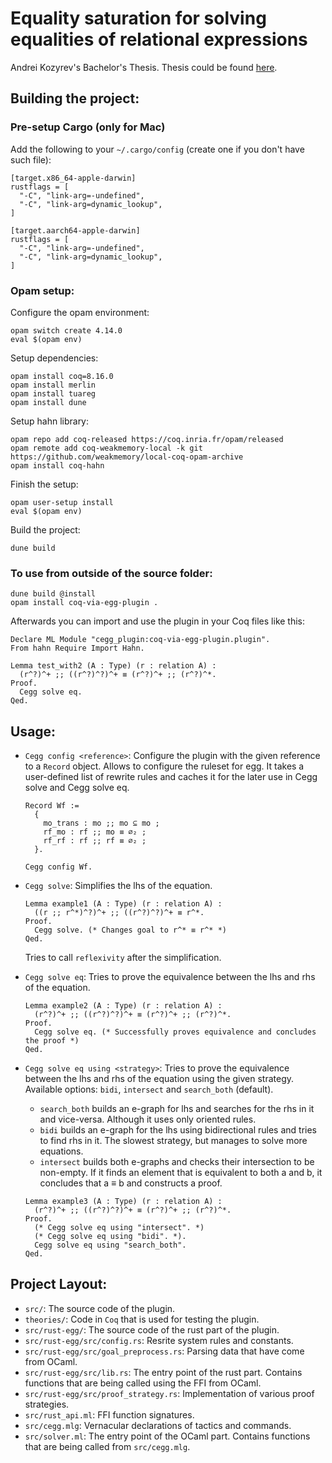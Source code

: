 # Equality saturation for solving equalities of relational expressions

Andrei Kozyrev's Bachelor's Thesis. Thesis could be found [here](https://github.com/K-dizzled/equality-saturation-in-coq-thesis/blob/master/diploma.pdf).

## Building the project: 

### Pre-setup Cargo (only for Mac)
Add the following to your `~/.cargo/config` (create one if you don't have such file):
```console 
[target.x86_64-apple-darwin]
rustflags = [
  "-C", "link-arg=-undefined",
  "-C", "link-arg=dynamic_lookup",
]

[target.aarch64-apple-darwin]
rustflags = [
  "-C", "link-arg=-undefined",
  "-C", "link-arg=dynamic_lookup",
]
```

### Opam setup: 
Configure the opam environment:
```console
opam switch create 4.14.0 
eval $(opam env)
```

Setup dependencies:
```console
opam install coq=8.16.0
opam install merlin
opam install tuareg
opam install dune
```

Setup hahn library:
```console
opam repo add coq-released https://coq.inria.fr/opam/released
opam remote add coq-weakmemory-local -k git https://github.com/weakmemory/local-coq-opam-archive
opam install coq-hahn
```

Finish the setup:
```console
opam user-setup install
eval $(opam env)
```

Build the project:
```console
dune build
```

### To use from outside of the source folder: 
```console
dune build @install
opam install coq-via-egg-plugin .
```

Afterwards you can import and use the plugin in your Coq files like this: 
```coq
Declare ML Module "cegg_plugin:coq-via-egg-plugin.plugin".
From hahn Require Import Hahn.

Lemma test_with2 (A : Type) (r : relation A) : 
  (r^?)^+ ;; ((r^?)^?)^+ ≡ (r^?)^+ ;; (r^?)^*.
Proof.
  Cegg solve eq. 
Qed.
```

## Usage: 
* `Cegg config <reference>`: Configure the plugin with the given reference to a `Record` object. Allows to configure the ruleset for egg. It takes a user-defined list of rewrite rules and caches it for the later use in Cegg solve and Cegg solve eq.

  ```coq
  Record Wf :=
    { 
      mo_trans : mo ;; mo ⊆ mo ; 
      rf_mo : rf ;; mo ≡ ∅₂ ;
      rf_rf : rf ;; rf ≡ ∅₂ ;
    }.

  Cegg config Wf.
  ```
* `Cegg solve`: Simplifies the lhs of the equation.

  ```coq
  Lemma example1 (A : Type) (r : relation A) : 
    ((r ;; r^*)^?)^+ ;; ((r^?)^?)^+ ≡ r^*.
  Proof.
    Cegg solve. (* Changes goal to r^* ≡ r^* *)
  Qed.
  ```

  Tries to call `reflexivity` after the simplification.

* `Cegg solve eq`: Tries to prove the equivalence between the lhs and rhs of the equation.

  ```coq
  Lemma example2 (A : Type) (r : relation A) : 
    (r^?)^+ ;; ((r^?)^?)^+ ≡ (r^?)^+ ;; (r^?)^*.
  Proof.
    Cegg solve eq. (* Successfully proves equivalence and concludes the proof *)
  Qed.
  ```
* `Cegg solve eq using <strategy>`: Tries to prove the equivalence between the lhs and rhs of the equation using the given strategy. Available options: `bidi`, `intersect` and `search_both` (default). 
  - `search_both` builds an e-graph for lhs and searches for the rhs in it and vice-versa. Although it uses only oriented rules.
  - `bidi` builds an e-graph for the lhs using bidirectional rules and tries to find rhs in it. The slowest strategy, but manages to solve more equations.
  - `intersect` builds both e-graphs and checks their intersection to be non-empty. If it finds an element that is equivalent to both a and b, it concludes that a ≡ b and constructs a proof.

  ```coq
  Lemma example3 (A : Type) (r : relation A) : 
    (r^?)^+ ;; ((r^?)^?)^+ ≡ (r^?)^+ ;; (r^?)^*.
  Proof.
    (* Cegg solve eq using "intersect". *)
    (* Cegg solve eq using "bidi". *).
    Cegg solve eq using "search_both".
  Qed.
  ```

## Project Layout: 
* `src/`: The source code of the plugin.
* `theories/`: Code in `Coq` that is used for testing the plugin.
* `src/rust-egg/`: The source code of the rust part of the plugin.
* `src/rust-egg/src/config.rs`: Resrite system rules and constants.
* `src/rust-egg/src/goal_preprocess.rs`: Parsing data that have come from OCaml.
* `src/rust-egg/src/lib.rs`: The entry point of the rust part. Contains functions that are being called using the FFI from OCaml.
* `src/rust-egg/src/proof_strategy.rs`: Implementation of various proof strategies.
* `src/rust_api.ml`: FFI function signatures.
* `src/cegg.mlg`: Vernacular declarations of tactics and commands. 
* `src/solver.ml`: The entry point of the OCaml part. Contains functions that are being called from `src/cegg.mlg`. 
